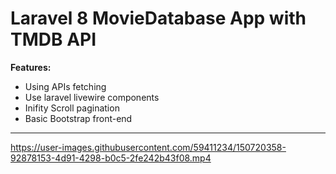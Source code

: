  # Laravel 8 MovieDatabase App with TMDB API 
 
 **Features:**   
* Using APIs fetching 
* Use laravel livewire components 
* Inifity Scroll pagination 
* Basic Bootstrap front-end  

*** 

https://user-images.githubusercontent.com/59411234/150720358-92878153-4d91-4298-b0c5-2fe242b43f08.mp4

